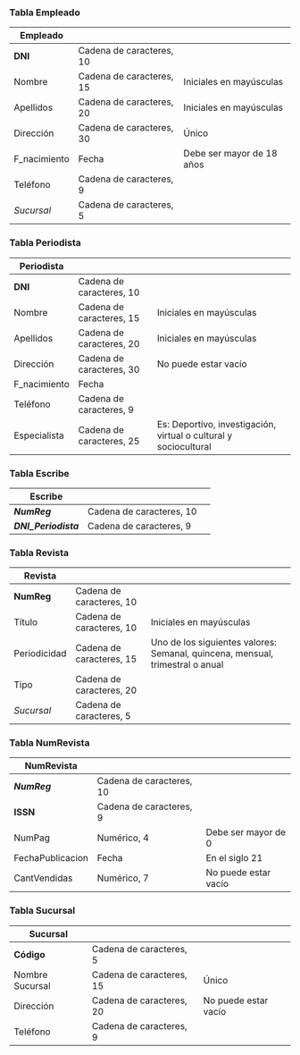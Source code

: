 ### Tabla Empleado

| Empleado     |                          |                           |
|--------------|--------------------------|---------------------------|
| **DNI**      | Cadena de caracteres, 10 |                           |
| Nombre       | Cadena de caracteres, 15 | Iniciales en mayúsculas   |
| Apellidos    | Cadena de caracteres, 20 | Iniciales en mayúsculas   |
| Dirección    | Cadena de caracteres, 30 | Único                     |
| F_nacimiento | Fecha                    | Debe ser mayor de 18 años |
| Teléfono     | Cadena de caracteres, 9  |                           |
| _Sucursal_   | Cadena de caracteres, 5  |                           |

### Tabla Periodista
| Periodista   |                          |                                                                  |
|--------------|--------------------------|------------------------------------------------------------------|
| **DNI**      | Cadena de caracteres, 10 |                                                                  |
| Nombre       | Cadena de caracteres, 15 | Iniciales en mayúsculas                                          |
| Apellidos    | Cadena de caracteres, 20 | Iniciales en mayúsculas                                          |
| Dirección    | Cadena de caracteres, 30 | No puede estar vacío                                             |
| F_nacimiento | Fecha                    |                                                                  |
| Teléfono     | Cadena de caracteres, 9  |                                                                  |
| Especialista | Cadena de caracteres, 25 | Es: Deportivo, investigación, virtual o cultural y sociocultural |

### Tabla Escribe
| Escribe              |                          |   |
|----------------------|--------------------------|---|
| **_NumReg_**         | Cadena de caracteres, 10 |   |
| **_DNI_Periodista_** | Cadena de caracteres, 9  |   |

### Tabla Revista
| Revista      |                          |                                                                               |
|--------------|--------------------------|-------------------------------------------------------------------------------|
| **NumReg**   | Cadena de caracteres, 10 |                                                                               |
| Título       | Cadena de caracteres, 10 | Iniciales en mayúsculas                                                       |
| Periodicidad | Cadena de caracteres, 15 | Uno de los siguientes valores: Semanal, quincena, mensual, trimestral o anual |
| Tipo         | Cadena de caracteres, 20 |                                                                               |
| _Sucursal_   | Cadena de caracteres, 5  |                                                                               |

### Tabla NumRevista
| NumRevista       |                          |                      |
|------------------|--------------------------|----------------------|
| **_NumReg_**     | Cadena de caracteres, 10 |                      |
| **ISSN**         | Cadena de caracteres, 9  |                      |
| NumPag           | Numérico, 4              | Debe ser mayor de 0  |
| FechaPublicacion | Fecha                    | En el siglo 21       |
| CantVendidas     | Numérico, 7              | No puede estar vacío |

### Tabla Sucursal
| Sucursal        |                          |                      |
|-----------------|--------------------------|----------------------|
| **Código**      | Cadena de caracteres, 5  |                      |
| Nombre Sucursal | Cadena de caracteres, 15 | Único                |
| Dirección       | Cadena de caracteres, 20 | No puede estar vacío |
| Teléfono        | Cadena de caracteres, 9  |                      |
